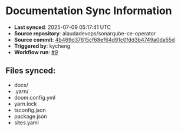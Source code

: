 # Documentation Sync Information

- **Last synced**: 2025-07-09 05:17:41 UTC
- **Source repository**: alaudadevops/sonarqube-ce-operator
- **Source commit**: [4b469d37615cf68ef64d91c0fdd3b4749a0da55d](https://github.com/alaudadevops/sonarqube-ce-operator/commit/4b469d37615cf68ef64d91c0fdd3b4749a0da55d)
- **Triggered by**: kycheng
- **Workflow run**: [#9](https://github.com/alaudadevops/sonarqube-ce-operator/actions/runs/16160951548)

## Files synced:
- docs/
- .yarn/
- doom.config.yml
- yarn.lock
- tsconfig.json
- package.json
- sites.yaml
